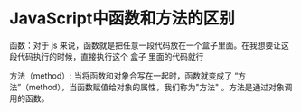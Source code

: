 # JavaScript中函数和方法的区别  

函数：对于 js 来说，函数就是把任意一段代码放在一个盒子里面。在我想要让这段代码执行的时候，直接执行这个 盒子 里面的代码就行

方法（method）: 当将函数和对象合写在一起时，函数就变成了 “方法”（method），当函数赋值给对象的属性，我们称为"方法"  。方法是通过对象调用的函数。  
